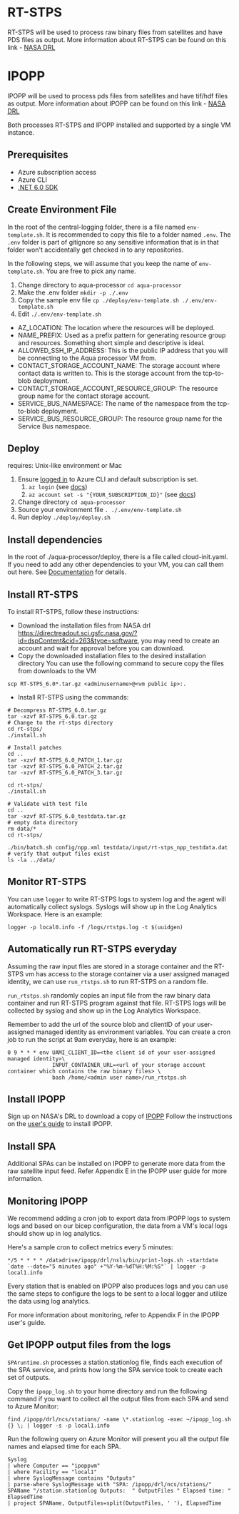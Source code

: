 # RT-STPS
RT-STPS will be used to process raw binary files from satellites and have PDS files as output.
More information about RT-STPS can be found on this link - [NASA DRL](https://directreadout.sci.gsfc.nasa.gov/?id=dspContent&cid=69)

# IPOPP 
IPOPP will be used to process pds files from satellites and have tif/hdf files as output.
More information about IPOPP can be found on this link - [NASA DRL](https://directreadout.sci.gsfc.nasa.gov/?id=dspContent&cid=68)

Both processes RT-STPS and IPOPP installed and supported by a single VM instance. 

## Prerequisites
* Azure subscription access
* Azure CLI
* [.NET 6.0 SDK](https://dotnet.microsoft.com/en-us/download/dotnet/6.0)

## Create Environment File
In the root of the central-logging folder, there is a file named `env-template.sh`. It is recommended to copy this file to a folder named `.env`. The `.env` folder is part of gitignore so any sensitive information that is in that folder won't accidentally get checked in to any repositories.

In the following steps, we will assume that you keep the name of `env-template.sh`. You are free to pick any name.

1. Change directory to aqua-processor `cd aqua-processor`
2. Make the .env folder `mkdir -p ./.env`
3. Copy the sample env file `cp ./deploy/env-template.sh ./.env/env-template.sh`
4. Edit `./.env/env-template.sh`
  * AZ_LOCATION: The location where the resources will be deployed.
  * NAME_PREFIX: Used as a prefix pattern for generating resource group and resources. Something short simple and descriptive is ideal.
  * ALLOWED_SSH_IP_ADDRESS: This is the public IP address that you will be connecting to the Aqua processor VM from.
  * CONTACT_STORAGE_ACCOUNT_NAME: The storage account where contact data is written to. This is the storage account from the tcp-to-blob deployment.
  * CONTACT_STORAGE_ACCOUNT_RESOURCE_GROUP: The resource group name for the contact storage account.
  * SERVICE_BUS_NAMESPACE: The name of the namespace from the tcp-to-blob deployment.
  * SERVICE_BUS_RESOURCE_GROUP: The resource group name for the Service Bus namespace.

## Deploy
requires: Unix-like environment or Mac
1. Ensure [logged in](https://docs.microsoft.com/en-us/cli/azure/authenticate-azure-cli) to Azure CLI and default subscription is set. 
   1. `az login` (see [docs](https://docs.microsoft.com/en-us/cli/azure/authenticate-azure-cli))
   2. `az account set -s "{YOUR_SUBSCRIPTION_ID}"` (see [docs](https://docs.microsoft.com/en-us/cli/azure/manage-azure-subscriptions-azure-cli#change-the-active-subscription))
2. Change directory `cd aqua-processor`
3. Source your environment file `. ./.env/env-template.sh`
4. Run deploy `./deploy/deploy.sh`

## Install dependencies
In the root of ./aqua-processor/deploy, there is a file called cloud-init.yaml. If you need to add any other dependencies to your VM, you can call them out here. See [Documentation](https://docs.microsoft.com/en-us/azure/virtual-machines/linux/cloud-init-deep-dive) for details.

## Install RT-STPS
To install RT-STPS, follow these instructions:
- Download the installation files from NASA drl https://directreadout.sci.gsfc.nasa.gov/?id=dspContent&cid=263&type=software, you may need to create an account and wait for approval before you can download.
- Copy the downloaded installation files to the desired installation directory
You can use the following command to secure copy the files from downloads to the VM

```
scp RT-STPS_6.0*.tar.gz <adminusername>@<vm public ip>:.
```

- Install RT-STPS using the commands:

```
# Decompress RT-STPS_6.0.tar.gz
tar -xzvf RT-STPS_6.0.tar.gz
# Change to the rt-stps directory
cd rt-stps/
./install.sh

# Install patches
cd ..
tar -xzvf RT-STPS_6.0_PATCH_1.tar.gz
tar -xzvf RT-STPS_6.0_PATCH_2.tar.gz
tar -xzvf RT-STPS_6.0_PATCH_3.tar.gz

cd rt-stps/
./install.sh

# Validate with test file
cd ..
tar -xzvf RT-STPS_6.0_testdata.tar.gz
# empty data directory
rm data/*
cd rt-stps/

./bin/batch.sh config/npp.xml testdata/input/rt-stps_npp_testdata.dat
# verify that output files exist
ls -la ../data/ 

```
## Monitor RT-STPS
You can use `logger` to write RT-STPS logs to system log and the agent will automatically collect syslogs. Syslogs will show up in the Log Analytics Workspace.
Here is an example:

```
logger -p local0.info -f /logs/rtstps.log -t $(uuidgen)
```

## Automatically run RT-STPS everyday
Assuming the raw input files are stored in a storage container and the RT-STPS vm has access to the storage container via a user assigned managed identity, we can use `run_rtstps.sh` to run RT-STPS on a random file.

`run_rtstps.sh` randomly copies an input file from the raw binary data container and run RT-STPS program against that file. RT-STPS logs will be collected by syslog and show up in the Log Analytics Workspace.

Remember to add the url of the source blob and clientID of your user-assigned managed identity as environment variables.
You can create a cron job to run the script at 9am everyday, here is an example:
```
0 9 * * * env UAMI_CLIENT_ID=<the client id of your user-assigned managed identity>\
              INPUT_CONTAINER_URL=<url of your storage account container which contains the raw binary files> \ 
              bash /home/<admin user name>/run_rtstps.sh
```

## Install IPOPP
Sign up on NASA's DRL to download a copy of [IPOPP](https://directreadout.sci.gsfc.nasa.gov/?id=dspContent&cid=68)
Follow the instructions on the [user's guide](https://directreadout.sci.gsfc.nasa.gov/links/rsd_eosdb/PDF/IPOPP_4.1_Users_Guide.pdf) to install IPOPP.

## Install SPA
Additional SPAs can be installed on IPOPP to generate more data from the raw satellite input feed. Refer Appendix E in the IPOPP user guide for more information.

## Monitoring IPOPP
We recommend adding a cron job to export data from IPOPP logs to system logs and based on our bicep configuration, the data from a VM's local logs should show up in log analytics.

Here's a sample cron to collect metrics every 5 minutes:
```
*/5 * * * * /datadrive/ipopp/drl/nsls/bin/print-logs.sh -startdate `date --date="5 minutes ago" +"%Y-%m-%dT%H:%M:%S"` | logger -p local1.info
```

Every station that is enabled on IPOPP also produces logs and you can use the same steps to configure the logs to be sent to a local logger and utilize the data using log analytics.

For more information about monitoring, refer to Appendix F in the IPOPP user's guide.

## Get IPOPP output files from the logs
`SPAruntime.sh` processes a station.stationlog file, finds each execution of the SPA service, and prints how long the SPA service took to create each set of outputs. 

Copy the `ipopp_log.sh` to your home directory and run the following command if you want to collect all the output files from each SPA and send to Azure Monitor:
```
find /ipopp/drl/ncs/stations/ -name \*.stationlog -exec ~/ipopp_log.sh {} \; | logger -s -p local1.info
```

Run the following query on Azure Monitor will present you all the output file names and elapsed time for each SPA.
```
Syslog
| where Computer == "ipoppvm"
| where Facility == "local1"
| where SyslogMessage contains "Outputs"
| parse-where SyslogMessage with "SPA: /ipopp/drl/ncs/stations/" SPAName "/station.stationlog Outputs:  " OutputFiles " Elapsed time: " ElapsedTime
| project SPAName, OutputFiles=split(OutputFiles, ' '), ElapsedTime
```